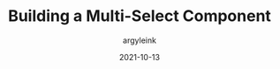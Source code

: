 ---
author: argyleink
date: 2021-10-13
hidden: true
publisher: chromiumdev
tags:
  - html
  - components
target_url: https://web.dev/building-a-multi-select-component/
title: Building a Multi-Select Component
---